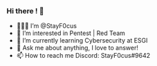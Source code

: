 ### Hi there ! 👋

- 👨🏽‍💻 I’m @StayF0cus
- 👀 I’m interested in Pentest | Red Team
- 🌱 I’m currently learning Cybersecurity at ESGI
- 💬 Ask me about anything, I love to answer!
- 📫 How to reach me Discord: StayF0cus#9642

<!---
StayF0cus/StayF0cus is a ✨ special ✨ repository because its `README.md` (this file) appears on your GitHub profile.
You can click the Preview link to take a look at your changes.
--->
